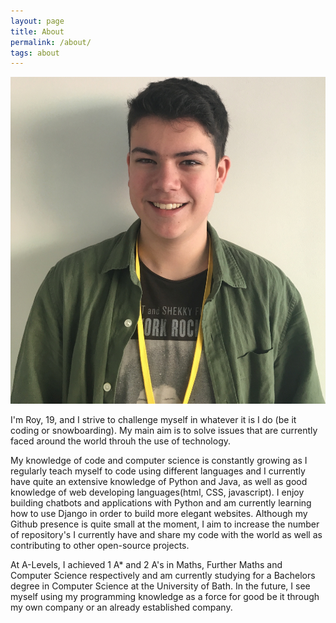 ```yaml
---
layout: page
title: About
permalink: /about/
tags: about
---
```

![First Intership](/images/me.jpg)

I'm Roy, 19, and I strive to challenge myself in whatever it is I do (be it coding or snowboarding). My main aim is to solve issues that are currently faced around the world throuh the use of technology.

My knowledge of code and computer science is constantly growing as I regularly teach myself to code using different languages and I currently have quite an extensive knowledge of Python and Java, as well as good knowledge of web developing languages(html, CSS, javascript). I enjoy building chatbots and applications with Python and am currently learning how to use Django in order to build more elegant websites. Although my Github presence is quite small at the moment, I aim to increase the number of repository's I currently have and share my code with the world as well as contributing to other open-source projects.

At A-Levels, I achieved 1 A* and 2 A's in Maths, Further Maths and Computer Science respectively and am currently studying for a Bachelors degree in Computer Science at the University of Bath. In the future, I see myself using my programming knowledge as a force for good be it through my own company or an already established company.
